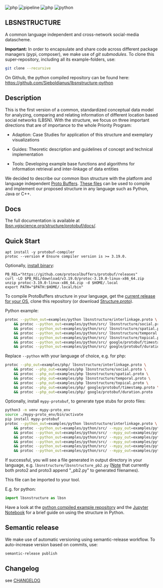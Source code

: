 ![php](https://lbsn.vgiscience.org/structure/protobuf/version.svg) ![pipeline](https://lbsn.vgiscience.org/structure/protobuf/pipeline.svg) ![php](https://lbsn.vgiscience.org/structure/protobuf/php-version.svg) ![python](https://lbsn.vgiscience.org/structure/protobuf/python-version.svg)

## LBSNSTRUCTURE

A common language independent and cross-network social-media datascheme.

**Important:** In order to encapsulate and share code across different package managers 
(pypi, composer), we make use of _git_ _submodules_. To clone this super-repository, 
including all its example-folders, use:

```bash
git clone --recursive
```

On Github, the python compiled repository can be found here:
https://github.com/Sieboldianus/lbsnstructure-python

## Description

This is the first version of a common, standardized conceptual data model for analyzing, 
comparing and relating information of different location based social networks (LBSN). 
With the structure, we focus on three important directions that are of importance 
to the whole Priority Program:

- Adaption: Case Studies for application of this structure and exemplary visualizations

- Guides: Theoretic description and guidelines of concept and technical implementation

- Tools: Developing example base functions and algorithms for information retrieval 
  and inter-linkage of data entities

We decided to describe our common lbsn structure with the platform and language independent 
[Proto Buffers](https://developers.google.com/protocol-buffers/). [These files](https://gitlab.vgiscience.de/lbsn/concept) 
can be used to compile and implement our proposed structure in any language such 
as Python, Java or C++.

## Docs

The full documentation is available at
[lbsn.vgiscience.org/structure/protobuf/docs/](https://lbsn.vgiscience.org/structure/protobuf/docs/).

## Quick Start

```
apt install -y protobuf-compiler
protoc --version # Ensure compiler version is >= 3.19.0.
```

Optionally, [install binary](https://grpc.io/docs/protoc-installation/):
```
PB_REL="https://github.com/protocolbuffers/protobuf/releases"
curl -LO $PB_REL/download/v3.19.0/protoc-3.19.0-linux-x86_64.zip
unzip protoc-3.19.0-linux-x86_64.zip -d $HOME/.local
export PATH="$PATH:$HOME/.local/bin"
```

To compile ProtoBuffers structure in your language, get the 
[current release for your OS](https://developers.google.com/protocol-buffers/docs/downloads), 
clone this repository (or download [Structure.proto](lbsnstructure/Structure.proto)).

Python example:

```bash
protoc --python_out=examples/python lbsnstructure/interlinkage.proto \
    && protoc --python_out=examples/python/src/ lbsnstructure/social.proto \
    && protoc --python_out=examples/python/src/ lbsnstructure/spatial.proto \
    && protoc --python_out=examples/python/src/ lbsnstructure/temporal.proto \
    && protoc --python_out=examples/python/src/ lbsnstructure/topical.proto \
    && protoc --python_out=examples/python/src/ google/protobuf/timestamp.proto \
    && protoc --python_out=examples/python/src/ google/protobuf/duration.proto
```

Replace `--python` with your language of choice, e.g. for php:  

```bash
protoc --php_out=examples/php/ lbsnstructure/interlinkage.proto \
    && protoc --php_out=examples/php lbsnstructure/social.proto \
    && protoc --php_out=examples/php lbsnstructure/spatial.proto \
    && protoc --php_out=examples/php lbsnstructure/temporal.proto \
    && protoc --php_out=examples/php lbsnstructure/topical.proto \
    && protoc --php_out=examples/php/ google/protobuf/timestamp.proto \
    && protoc --php_out=examples/php/ google/protobuf/duration.proto
```

Optionally, install `mypy-protobuf`, to generate type stubs for proto files:
```bash
python3 -m venv mypy-proto_env
source ./mypy-proto_env/bin/activate
pip install mypy-protobuf
protoc --python_out=examples/python lbsnstructure/interlinkage.proto \
    && protoc --python_out=examples/python/src/ --mypy_out=examples/python/src/ lbsnstructure/social.proto \
    && protoc --python_out=examples/python/src/ --mypy_out=examples/python/src/ lbsnstructure/spatial.proto \
    && protoc --python_out=examples/python/src/ --mypy_out=examples/python/src/ lbsnstructure/temporal.proto \
    && protoc --python_out=examples/python/src/ --mypy_out=examples/python/src/ lbsnstructure/topical.proto \
    && protoc --python_out=examples/python/src/ --mypy_out=examples/python/src/ google/protobuf/timestamp.proto \
    && protoc --python_out=examples/python/src/ --mypy_out=examples/python/src/ google/protobuf/duration.proto
```

If successful, you will see a file generated in output directory in your language, e.g. `lbsnstructure/lbsnstructure_pb2.py` ([Note](https://developers.google.com/protocol-buffers/docs/reference/python-generated) that currently both proto2 and proto3 append "_pb2.py" to generated filenames). 

This file can be imported to your tool.

E.g. for python:

```python
import lbsnstructure as lbsn
```

Have a look at the [python compiled example repository](https://gitlab.vgiscience.de/lbsn/lbsnstructure-python) and the [Jupyter Notebook](https://gitlab.vgiscience.de/lbsn/lbsnstructure-python/blob/master/StructureTest.ipynb) for a brief guide on using the structure in Python.

## Semantic release

We make use of automatic versioning using semantic-release workflow.
To auto-increase version based on commits, use:

```bash
semantic-release publish
```

## Changelog

see [CHANGELOG](CHANGELOG)